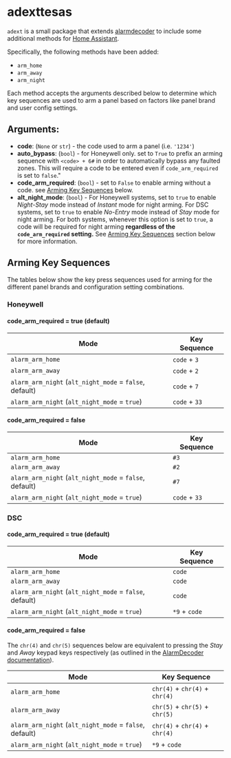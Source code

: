 # adexttesas

`adext` is a small package that extends [alarmdecoder](https://github.com/nutechsoftware/alarmdecoder/) to include some additional methods for [Home Assistant](https://github.com/home-assistant/core).

Specifically, the following methods have been added:

- `arm_home`
- `arm_away`
- `arm_night`

Each method accepts the arguments described below to determine which key sequences are used to arm a panel based on factors like panel brand and user config settings.

## Arguments:

- **code**: (`None` or `str`) - the code used to arm a panel (i.e. `'1234'`)
- **auto_bypass**: (`bool`) - for Honeywell only. set to `True` to prefix an arming sequence with `<code> + 6#` in order to automatically bypass any faulted zones. This will require a code to be entered even if `code_arm_required` is set to `false`."
- **code_arm_required**: (`bool`) - set to `False` to enable arming without a code. see [Arming Key Sequences](#Arming-Key-Sequences) below.
- **alt_night_mode**: (`bool`) - For Honeywell systems, set to `true` to enable *Night-Stay* mode instead of *Instant* mode for night arming. For DSC systems, set to `true` to enable *No-Entry* mode instead of *Stay* mode for night arming. For both systems, whenever this option is set to `true`, a code will be required for night arming **regardless of the `code_arm_required` setting.** See [Arming Key Sequences](#Arming-Key-Sequences) section below for more information.


## Arming Key Sequences

The tables below show the key press sequences used for arming for the different panel brands and configuration setting combinations.

### Honeywell

#### code_arm_required = true (default)

| Mode                                                    | Key Sequence                |
| ------------------------------------------------------- | --------------------------- |
| `alarm_arm_home`                                        | `code` + `3`                |
| `alarm_arm_away`                                        | `code` + `2`                |
| `alarm_arm_night` (`alt_night_mode` = `false`, default) | `code` + `7`                |
| `alarm_arm_night` (`alt_night_mode` = `true`)           | `code` + `33`               |

#### code_arm_required = false

| Mode                                                    | Key Sequence                |
| ------------------------------------------------------- | --------------------------- |
| `alarm_arm_home`                                        | `#3`                        |
| `alarm_arm_away`                                        | `#2`                        |
| `alarm_arm_night` (`alt_night_mode` = `false`, default) | `#7`                        |
| `alarm_arm_night` (`alt_night_mode` = `true`)           | `code` + `33`               |

### DSC

#### code_arm_required = true (default)

| Mode                                                    | Key Sequence                |
| ------------------------------------------------------- | --------------------------- |
| `alarm_arm_home`                                        | `code`                      |
| `alarm_arm_away`                                        | `code`                      |
| `alarm_arm_night` (`alt_night_mode` = `false`, default) | `code`                      |
| `alarm_arm_night` (`alt_night_mode` = `true`)           | `*9` + `code`               |

#### code_arm_required = false

<div class='note'>

The `chr(4)` and `chr(5)` sequences below are equivalent to pressing the <em>Stay</em> and <em>Away</em> keypad keys respectively (as outlined in the <a href='http://www.alarmdecoder.com/wiki/index.php/Protocol#Special_Keys'>AlarmDecoder documentation</a>).

</div>

| Mode                                                    | Key Sequence                    |
| ------------------------------------------------------- | ------------------------------- |
| `alarm_arm_home`                                        | `chr(4)` + `chr(4)` + `chr(4)`  |
| `alarm_arm_away`                                        | `chr(5)` + `chr(5)` + `chr(5)`  |
| `alarm_arm_night` (`alt_night_mode` = `false`, default) | `chr(4)` + `chr(4)` + `chr(4)`  |
| `alarm_arm_night` (`alt_night_mode` = `true`)           | `*9` + `code`                   |
